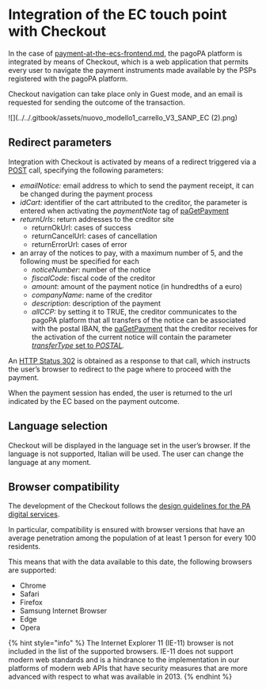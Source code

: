 # Integration of the EC touch point with Checkout

In the case of [payment-at-the-ecs-frontend.md](../../use-cases/payment-at-the-ecs-frontend.md "mention"), the pagoPA platform is integrated by means of Checkout, which is a web application that permits every user to navigate the payment instruments made available by the PSPs registered with the pagoPA platform.

Checkout navigation can take place only in Guest mode, and an email is requested for sending the outcome of the transaction.

!\[]\(../../.gitbook/assets/nuovo\_modello1\_carrello\_V3\_SANP\_EC (2).png)

## Redirect parameters <a href="#om57nyt5rga1" id="om57nyt5rga1"></a>

Integration with Checkout is activated by means of a redirect triggered via a [POST](../../appendices/primitive.md#ec-checkout-api) call, specifying the following parameters:

* _emailNotice:_ email address to which to send the payment receipt, it can be changed during the payment process
* _idCart:_ identifier of the cart attributed to the creditor, the parameter is entered when activating the _paymentNote_ tag of [paGetPayment](../../appendices/primitive.md#pagetpayment)
* _returnUrls_: return addresses to the creditor site
  * returnOkUrl: cases of success
  * returnCancelUrl: cases of cancellation
  * returnErrorUrl: cases of error
* an array of the notices to pay, with a maximum number of 5, and the following must be specified for each
  * _noticeNumber_: number of the notice
  * _fiscalCode_: fiscal code of the creditor
  * _amount_: amount of the payment notice (in hundredths of a euro)
  * _companyName_: name of the creditor
  * _description_: description of the payment
  * _allCCP:_ by setting it to TRUE, the creditor communicates to the pagoPA platform that all transfers of the notice can be associated with the postal IBAN, the [paGetPayment](../../appendices/primitive.md#pagetpayment) that the creditor receives for the activation of the current notice will contain the parameter [_transferType_ set to _POSTAL_](best-practice.md#bollettino-postale-pa)_._

An [HTTP Status 302](https://developer.mozilla.org/en-US/docs/Web/HTTP/Status/302) is obtained as a response to that call, which instructs the user’s browser to redirect to the page where to proceed with the payment.

When the payment session has ended, the user is returned to the url indicated by the EC based on the payment outcome.

## Language selection <a href="#om57nyt5rga1" id="om57nyt5rga1"></a>

Checkout will be displayed in the language set in the user’s browser. If the language is not supported, Italian will be used. The user can change the language at any moment.

## Browser compatibility <a href="#e7wxvqb4p73h" id="e7wxvqb4p73h"></a>

The development of the Checkout follows the [design guidelines for the PA digital services](https://docs.italia.it/italia/designers-italia/design-linee-guida-docs/it/stabile/index.html).

In particular, compatibility is ensured with browser versions that have an average penetration among the population of at least 1 person for every 100 residents.

This means that with the data available to this date, the following browsers are supported:

* Chrome
* Safari
* Firefox
* Samsung Internet Browser
* Edge
* Opera

{% hint style="info" %}
The Internet Explorer 11 (IE-11) browser is not included in the list of the supported browsers. IE-11 does not support modern web standards and is a hindrance to the implementation in our platforms of modern web APIs that have security measures that are more advanced with respect to what was available in 2013.
{% endhint %}
